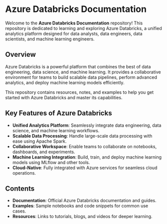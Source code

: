 # Azure Databricks Documentation

Welcome to the **Azure Databricks Documentation** repository! This repository is dedicated to learning and exploring Azure Databricks, a unified analytics platform designed for data analysts, data engineers, data scientists, and machine learning engineers.

## Overview

Azure Databricks is a powerful platform that combines the best of data engineering, data science, and machine learning. It provides a collaborative environment for teams to build scalable data pipelines, perform advanced analytics, and deploy machine learning models efficiently.

This repository contains resources, notes, and examples to help you get started with Azure Databricks and master its capabilities.

## Key Features of Azure Databricks

- **Unified Analytics Platform**: Seamlessly integrate data engineering, data science, and machine learning workflows.
- **Scalable Data Processing**: Handle large-scale data processing with ease using Apache Spark.
- **Collaborative Workspace**: Enable teams to collaborate on notebooks, dashboards, and experiments.
- **Machine Learning Integration**: Build, train, and deploy machine learning models using MLflow and other tools.
- **Cloud-Native**: Fully integrated with Azure services for seamless cloud operations.

## Contents

- **Documentation**: Official Azure Databricks documentation and guides.
- **Examples**: Sample notebooks and code snippets for common use cases.
- **Resources**: Links to tutorials, blogs, and videos for deeper learning.


